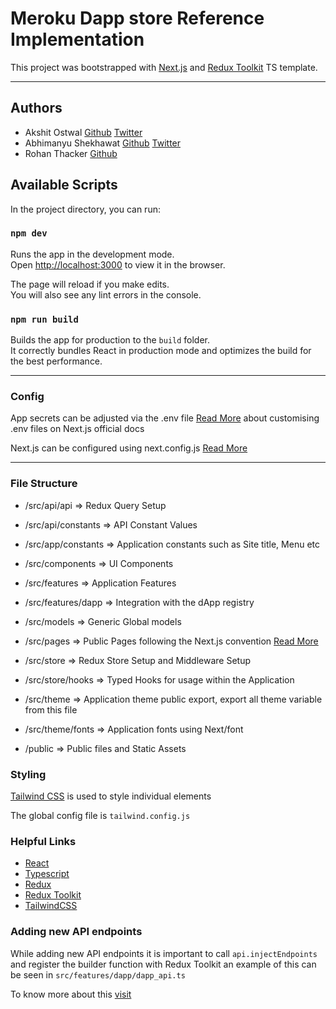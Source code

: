 # Meroku Dapp store Reference Implementation

This project was bootstrapped with [Next.js](https://nextjs.org/) and [Redux Toolkit](https://redux-toolkit.js.org/) TS template.

---

## Authors

-   Akshit Ostwal [Github](https://github.com/AkshitOstwal) [Twitter](https://twitter.com/Akshitostwal)
-   Abhimanyu Shekhawat [Github](https://github.com/abhimanyu121) [Twitter](https://twitter.com/sokkkkaaa)
-   Rohan Thacker [Github](https://github.com/rohanthacker)

## Available Scripts

In the project directory, you can run:

### `npm dev`

Runs the app in the development mode.\
Open [http://localhost:3000](http://localhost:3000) to view it in the browser.

The page will reload if you make edits.\
You will also see any lint errors in the console.

### `npm run build`

Builds the app for production to the `build` folder.\
It correctly bundles React in production mode and optimizes the build for the best performance.

---

### Config

App secrets can be adjusted via the .env file [Read More](https://nextjs.org/docs/pages/building-your-application/configuring/environment-variables) about customising
.env files on Next.js official docs

Next.js can be configured using next.config.js [Read More](https://nextjs.org/docs/pages/api-reference/next-config-js)

---

### File Structure

-   /src/api/api => Redux Query Setup
-   /src/api/constants => API Constant Values

-   /src/app/constants => Application constants such as Site title, Menu etc

-   /src/components => UI Components

-   /src/features => Application Features
-   /src/features/dapp => Integration with the dApp registry

-   /src/models => Generic Global models

-   /src/pages => Public Pages following the Next.js convention [Read More](https://nextjs.org/docs/getting-started/project-structure#pages-routing-conventions)

-   /src/store => Redux Store Setup and Middleware Setup
-   /src/store/hooks => Typed Hooks for usage within the Application

-   /src/theme => Application theme public export, export all theme variable from this file
-   /src/theme/fonts => Application fonts using Next/font

-   /public => Public files and Static Assets

### Styling

[Tailwind CSS](https://tailwindcss.com/docs/installation) is used to style individual elements

The global config file is `tailwind.config.js`

### Helpful Links

-   [React](https://react.dev/)
-   [Typescript](https://www.typescriptlang.org/)
-   [Redux](https://redux.js.org/)
-   [Redux Toolkit](https://redux-toolkit.js.org/)
-   [TailwindCSS](https://tailwindcss.com)

### Adding new API endpoints

While adding new API endpoints it is important to call `api.injectEndpoints` and register the builder function with
Redux Toolkit an example of this can be seen in `src/features/dapp/dapp_api.ts`

To know more about this [visit](https://redux-toolkit.js.org/rtk-query/usage/code-splitting)
